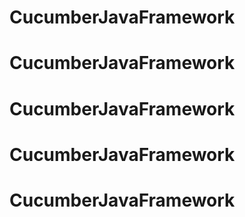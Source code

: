 # CucumberJavaFramework
# CucumberJavaFramework
# CucumberJavaFramework
# CucumberJavaFramework
# CucumberJavaFramework
